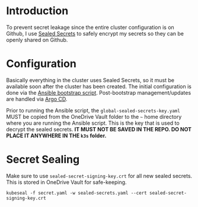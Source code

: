 # Introduction
To prevent secret leakage since the entire cluster configuration is on Github, I use [Sealed Secrets](https://github.com/bitnami-labs/sealed-secrets) to safely encrypt my secrets so they can be openly shared on Github.

# Configuration
Basically everything in the cluster uses Sealed Secrets, so it must be available soon after the cluster has been created. The initial configuration is done via the [Ansible bootstrap script](/_ansible/k3s-apps.yaml). Post-bootstrap management/updates are handled via [Argo CD](/argocd).

Prior to running the Ansible script, the `global-sealed-secrets-key.yaml` MUST be copied from the OneDrive Vault folder to the `~` home directory where you are running the Ansible script. This is the key that is used to decrypt the sealed secrets. **IT MUST NOT BE SAVED IN THE REPO. DO NOT PLACE IT ANYWHERE IN THE `k3s` folder.**

# Secret Sealing
Make sure to use `sealed-secret-signing-key.crt` for all new sealed secrets. This is stored in OneDrive Vault for safe-keeping.
```
kubeseal -f secret.yaml -w sealed-secrets.yaml --cert sealed-secret-signing-key.crt
```